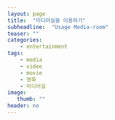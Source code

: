 ```yaml
---
layout: page
title:  "미디어실을 이용하기"
subheadline:  "Usage Media-room"
teaser: ""
categories:
    - entertainment
tags:
    - media
    - video
    - movie
    - 영화
    - 미디어실
image:
   thumb: ""
header: no
---
```



